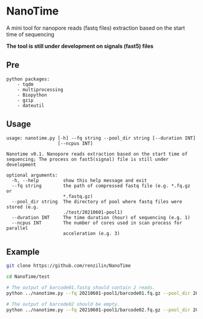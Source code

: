 # NanoTime
A mini tool for nanopore reads (fastq files) extraction based on the start time of sequencing

**The tool is still under development on signals (fast5) files**

## Pre
```text
python packages:
    - tqdm
    - multiprocessing
    - Biopython
    - gzip
    - dateutil
```

## Usage
```text
usage: nanotime.py [-h] --fq string --pool_dir string [--duration INT]
                   [--ncpus INT]

Nanotime v0.1. Nanopore reads extraction based on the start time of
sequencing; The process on fast5(signal) file is still under development

optional arguments:
  -h, --help         show this help message and exit
  --fq string        the path of compressed fastq file (e.g. *.fq.gz or
                     *.fastq.gz)
  --pool_dir string  The directory of pool where fastq files were stored (e.g.
                     ./test/20210601-pool1)
  --duration INT     The time duration (hour) of sequencing (e.g. 1)
  --ncpus INT        The number of cores used in scan process for parallel
                     acceleration (e.g. 3)
```

## Example
```sh
git clone https://github.com/renzilin/NanoTime

cd NanoTime/test

# The output of barcode01.fastq should contain 2 reads.
python ../nanotime.py --fq 20210601-pool1/barcode01.fq.gz --pool_dir 20210601-pool1 --duration 1 --ncpus 2

# The output of barcode02 should be empty.
python ../nanotime.py --fq 20210601-pool1/barcode02.fq.gz --pool_dir 20210601-pool1 --duration 1 --ncpus 2

```




